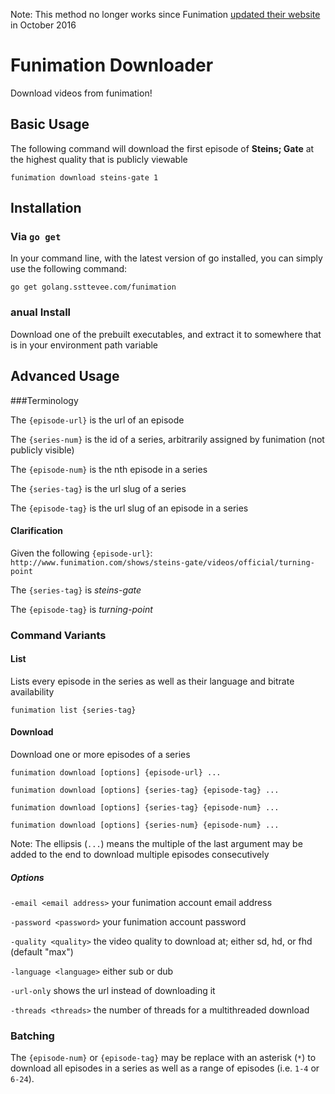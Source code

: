 Note: This method no longer works since Funimation [updated their website](https://www.funimation.com/blog/2016/09/23/funimationnow-discover-an-extraordinary-user-experience/) in October 2016

# Funimation Downloader

Download videos from funimation!

## Basic Usage

The following command will download the first episode of **Steins; Gate** at the highest quality that is publicly viewable

```
funimation download steins-gate 1
```

## Installation

### Via `go get`

In your command line, with the latest version of go installed, you can simply use the following command:

```
go get golang.ssttevee.com/funimation
```

### anual Install

Download one of the prebuilt executables, and extract it to somewhere that is in your environment path variable

## Advanced Usage

###Terminology

The `{episode-url}` is the url of an episode

The `{series-num}` is the id of a series, arbitrarily assigned by funimation (not publicly visible)

The `{episode-num}` is the nth episode in a series

The `{series-tag}` is the url slug of a series

The `{episode-tag}` is the url slug of an episode in a series

#### Clarification
Given the following `{episode-url}`: `http://www.funimation.com/shows/steins-gate/videos/official/turning-point`

The `{series-tag}` is _steins-gate_

The `{episode-tag}` is _turning-point_

### Command Variants

#### List

Lists every episode in the series as well as their language and bitrate availability

```
funimation list {series-tag}
```

#### Download

Download one or more episodes of a series

```
funimation download [options] {episode-url} ...
```
```
funimation download [options] {series-tag} {episode-tag} ...
```
```
funimation download [options] {series-tag} {episode-num} ...
```
```
funimation download [options] {series-num} {episode-num} ...
```

Note: The ellipsis (`...`) means the multiple of the last argument may be added to the end to download multiple episodes consecutively

##### Options

`-email <email address>` your funimation account email address

`-password <password>` your funimation account password

`-quality <quality>` the video quality to download at; either sd, hd, or fhd (default "max")

`-language <language>` either sub or dub

`-url-only` shows the url instead of downloading it

`-threads <threads>` the number of threads for a multithreaded download

### Batching

The `{episode-num}` or `{episode-tag}` may be replace with an asterisk (`*`) to download all episodes in a series as well as a range of episodes (i.e. `1-4` or `6-24`).
